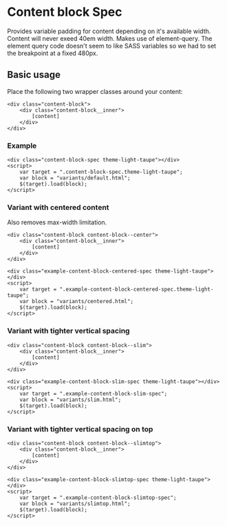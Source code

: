 ﻿# Content block Spec

Provides variable padding for content depending on it's available width. Content will never exeed 40em width.
Makes use of element-query.
The element query code doesn't seem to like SASS variables so we had to set the breakpoint at a fixed 480px.

## Basic usage
Place the following two wrapper classes around your content:

```code
<div class="content-block">
	<div class="content-block__inner">
		[content]
	</div>
</div>
```
### Example
```example
<div class="content-block-spec theme-light-taupe"></div>
<script>
	var target = ".content-block-spec.theme-light-taupe";
	var block = "variants/default.html";
	$(target).load(block);
</script>
```
### Variant with centered content
Also removes max-width limitation.
```code
<div class="content-block content-block--center">
	<div class="content-block__inner">
		[content]
	</div>
</div>
```
```example
<div class="example-content-block-centered-spec theme-light-taupe"></div>
<script>
	var target = ".example-content-block-centered-spec.theme-light-taupe";
	var block = "variants/centered.html";
	$(target).load(block);
</script>
```
### Variant with tighter vertical spacing
```code
<div class="content-block content-block--slim">
	<div class="content-block__inner">
		[content]
	</div>
</div>
```
```example
<div class="example-content-block-slim-spec theme-light-taupe"></div>
<script>
	var target = ".example-content-block-slim-spec";
	var block = "variants/slim.html";
	$(target).load(block);
</script>
```
### Variant with tighter vertical spacing on top
```code
<div class="content-block content-block--slimtop">
	<div class="content-block__inner">
		[content]
	</div>
</div>
```
```example
<div class="example-content-block-slimtop-spec theme-light-taupe"></div>
<script>
	var target = ".example-content-block-slimtop-spec";
	var block = "variants/slimtop.html";
	$(target).load(block);
</script>
```
